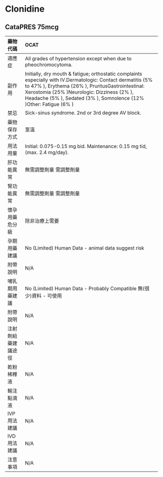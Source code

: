# Clonidine

## CataPRES 75mcg

| 藥物代碼 | OCAT |
| :--- | :--- |
| 適應症 | All grades of hypertension except when due to pheochromocytoma. |
| 副作用 | Initially, dry mouth & fatigue; orthostatic complaints especially with IV.Dermatologic: Contact dermatitis \(5% to 47% \), Erythema \(26% \), PruritusGastrointestinal: Xerostomia \(25% \)Neurologic: Dizziness \(2% \), Headache \(5% \), Sedated \(3% \), Somnolence \(12% \)Other: Fatigue \(6% \) |
| 禁忌 | Sick-sinus syndrome.          2nd or 3rd degree AV block. |
| 藥物保存方式 | 室溫 |
| 用法用量 | Initial: 0.075-0.15 mg bid. Maintenance: 0.15 mg tid, \(max. 2.4 mg/day\). |
| 肝功能異常 | 無需調整劑量  需調整劑量 |
| 腎功能異常 | 無需調整劑量  需調整劑量 |
| 懷孕用藥危分級 | 除非治療上需要 |
| 孕期用藥建議 | No \(Limited\) Human Data - animal data suggest risk |
| 附帶說明 | N/A |
| 哺乳期用藥建議 | No \(Limited\) Human Data - Probably Compatible 無\(很少\)資料 - 可使用 |
| 附帶說明 | N/A |
| 注射劑給藥建議途徑 | N/A |
| 乾粉稀釋液 | N/A |
| 輸注點滴液 | N/A |
| IVP 用法建議 | N/A |
| IVD 用法建議 | N/A |
| 注意事項 | N/A |

